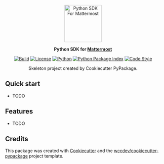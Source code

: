 <p align="center">
    <a href="https://www.filez.com/">
    <img src="https://raw.githubusercontent.com/wccdev/mattermost-python-sdk/master/.github/assets/logo.png" width="120" margin="50" alt="Python SDK For Mattermost">
    </a>
</p>
<p align="center">
    <strong>
    Python SDK for
    <a href="https://www.filez.com/">Mattermost</a>
    </strong>
</p>
<p align="center">
    <a href="https://github.com/wccdev/mattermost-python-sdk/actions/workflows/ci.yml"><img
        src="https://github.com/wccdev/mattermost-python-sdk/actions/workflows/ci.yml/badge.svg"
        alt="Build"
        /></a>
    <a href="https://github.com/wccdev/mattermost-python-sdk/blob/main/LICENSE"><img
        src="https://img.shields.io/github/license/wccdev/mattermost-python-sdk"
        alt="License"
        /></a>
    <a href="https://pypi.org/project/mattermost-python-sdk/"><img
        src="https://img.shields.io/pypi/pyversions/mattermost-python-sdk.svg"
        alt="Python"
        /></a>
    <a href="https://pypi.org/project/mattermost-python-sdk/"><img
        src="https://img.shields.io/pypi/v/mattermost-python-sdk.svg"
        alt="Python Package Index"
        /></a>
    <a href="https://github.com/psf/black"><img
        src="https://img.shields.io/badge/code%20style-black-000000.svg"
        alt="Code Style"
        /></a>
</p>
<p align="center">
    Skeleton project created by Cookiecutter PyPackage.
</p>
<h2></h2>

## Quick start

* TODO


## Features

* TODO

## Credits

This package was created with [Cookiecutter](https://github.com/audreyr/cookiecutter) and the [wccdev/cookiecutter-pypackage](https://github.com/wccdev/cookiecutter-pypackage) project template.
